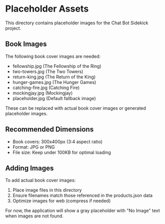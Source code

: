 # Placeholder Assets

This directory contains placeholder images for the Chat Bot Sidekick project.

## Book Images

The following book cover images are needed:

- fellowship.jpg (The Fellowship of the Ring)
- two-towers.jpg (The Two Towers)  
- return-king.jpg (The Return of the King)
- hunger-games.jpg (The Hunger Games)
- catching-fire.jpg (Catching Fire)
- mockingjay.jpg (Mockingjay)
- placeholder.jpg (Default fallback image)

These can be replaced with actual book cover images or generated placeholder images.

## Recommended Dimensions

- Book covers: 300x400px (3:4 aspect ratio)
- Format: JPG or PNG
- File size: Keep under 100KB for optimal loading

## Adding Images

To add actual book cover images:

1. Place image files in this directory
2. Ensure filenames match those referenced in the products.json data
3. Optimize images for web (compress if needed)

For now, the application will show a gray placeholder with "No Image" text when images are not found.
